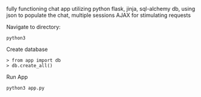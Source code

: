 fully functioning chat app utilizing python flask, jinja, sql-alchemy db, using json to populate the chat, multiple sessions
AJAX for stimulating requests

Navigate to directory:

```
python3 
```


Create database
```
> from app import db
> db.create_all()
```


Run App
```
python3 app.py
```

